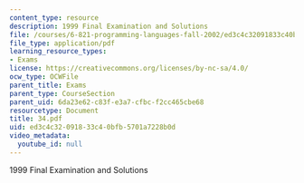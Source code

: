 ```yaml
---
content_type: resource
description: 1999 Final Examination and Solutions
file: /courses/6-821-programming-languages-fall-2002/ed3c4c32091833c40bfb5701a7228b0d_34.pdf
file_type: application/pdf
learning_resource_types:
- Exams
license: https://creativecommons.org/licenses/by-nc-sa/4.0/
ocw_type: OCWFile
parent_title: Exams
parent_type: CourseSection
parent_uid: 6da23e62-c83f-e3a7-cfbc-f2cc465cbe68
resourcetype: Document
title: 34.pdf
uid: ed3c4c32-0918-33c4-0bfb-5701a7228b0d
video_metadata:
  youtube_id: null
---
```

1999 Final Examination and Solutions